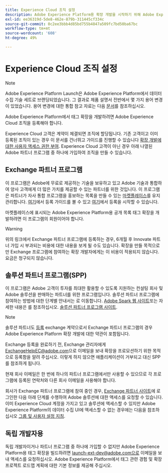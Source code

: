 ```yaml
---
title: Experience Cloud 조직 설정
description: Adobe Experience Platform용 확장 개발을 시작하기 위해 Adobe Experience Cloud 조직을 등록하는 방법을 알아봅니다.
exl-id: ee36319d-5de8-462e-879b-311445cf334c
source-git-commit: 0c2ee3bbb4d85bd755b4847a509fc7bd50ba67bc
workflow-type: tm+mt
source-wordcount: '608'
ht-degree: 49%

---
```


# Experience Cloud 조직 설정

>[!NOTE]
>
>Adobe Experience Platform Launch은 Adobe Experience Platform에서 데이터 수집 기술 세트로 브랜딩되었습니다. 그 결과로 제품 설명서 전반에서 몇 가지 용어 변경이 있었습니다. 용어 변경에 대한 통합 참고 자료는 다음 [문서](../../term-updates.md)를 참조하십시오.

Adobe Experience Platform에서 태그 확장을 개발하려면 Adobe Experience Cloud 조직을 등록해야 합니다.

Experience Cloud 고객은 계약이 체결되면 조직에 할당됩니다. 기존 고객이고 이미 등록된 조직이 있는 경우 이 문서를 건너뛰고 가이드를 진행할 수 있습니다 [확장 개발에 대한 사용자 액세스 권한 부여](./access.md). Experience Cloud 고객이 아닌 경우 아래 나열된 Adobe 파트너 프로그램 중 하나에 가입하여 조직을 만들 수 있습니다.

## Exchange 파트너 프로그램

이 프로그램은 Adobe에 무료로 제공하는 기술을 보유하고 있고 Adobe 기술과 통합하여 양사 고객에게 더 많은 가치를 제공할 수 있는 파트너를 위한 것입니다. 이 프로그램은 파트너가 자사 통합 프로그램을 홍보하는 목록을 만들 수 있는 [마켓플레이스](https://www.adobeexchange.com/experiencecloud.html)를 유지 관리합니다. [여기](https://partners.adobe.com/exchangeprogram/experiencecloud/reg-guide.html)에서 등록 가이드를 볼 수 있고 [여기](https://partners.adobe.com/exchangeprogram/experiencecloud/prereg.html)에서 등록을 시작할 수 있습니다.

마켓플레이스에 표시되는 Adobe Experience Platform용 공개 목록 태그 확장을 개발하려면 이 프로그램의 회원이어야 합니다.

>[!WARNING]
>
>위의 링크에서 Exchange 파트너 프로그램에 등록하는 경우, 6개월 후 Innovate 파트너 가입 시 부과되는 비용에 대한 내용을 보게 될 수도 있습니다. 확장을 만들 목적으로만 Exchange 프로그램에 참여하는 확장 개발자에게는 이 비용이 적용되지 않습니다. 요금은 청구되지 않습니다.

## 솔루션 파트너 프로그램(SPP)

이 프로그램은 Adobe 고객이 투자를 최대한 활용할 수 있도록 지원하는 컨설팅 회사 및 Adobe 솔루션을 판매하는 파트너를 위한 프로그램입니다. 솔루션 파트너 프로그램에 참여하는 방법에 대한 단계별 안내서는 로 이동합니다. [Adobe Spark 웹 사이트](https://spark.adobe.com/page/7PKZzIJJjkcDd/)또는 자세한 내용은 를 참조하십시오. [솔루션 파트너 프로그램 사이트](https://solutionpartners.adobe.com/home.html).

>[!NOTE]
>
>솔루션 파트너도 [등록](https://partners.adobe.com/exchangeprogram/experiencecloud/prereg.html) exchange 계약으로서 Exchange 파트너 프로그램의 경우 Adobe Experience Platform 확장 개발에 대한 약관이 포함됩니다.
>
>Exchange 등록을 완료하기 전, Exchange 관리자에게 <ExchangeHelpEC@adobe.com>으로 이메일을 보내 확장을 프로모션하기 위한 목적으로 등록함을 알려 주십시오. 이렇게 하지 않으면 애플리케이션이 거부되고 대신 SPP를 참조하게 됩니다.
>
>현재 회사 이메일은 한 번에 하나의 파트너 프로그램에서만 사용할 수 있으므로 각 프로그램에 등록된 연락처와 다른 회사 이메일을 사용해야 합니다.

회사가 Exchange 파트너 프로그램에 참여 중인 경우, [Exchange 파트너 사이트](https://partners.adobe.com/exchangeprogram/experiencecloud)에 로그인한 다음 아래 단계를 수행하여 Adobe 솔루션에 대한 액세스를 요청할 수 있습니다. 이미 Experience Cloud 계정을 가지고 있고 솔루션에 액세스할 수 있지만 Adobe Experience Platform의 데이터 수집 UI에 액세스할 수 없는 경우에는 다음을 참조하십시오 [그룹 및 사용자 설정 지침](../../ui/administration/user-permissions.md).

## 독립 개발자용

독립 개발자이거나 파트너 프로그램 중 하나에 가입할 수 없지만 Adobe Experience Platform용 태그 확장을 빌드하려면 launch-ext-dev@adobe.com으로 이메일을 보내 액세스를 요청하십시오. Adobe Experience Platform에서 태그 관련 경험 및 확장 프로젝트 로드맵 계획에 대한 기본 정보를 제공해 주십시오.
